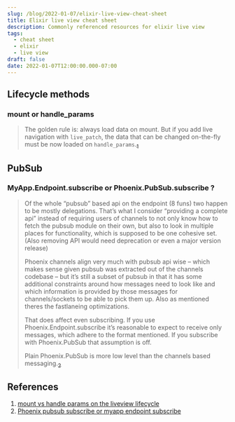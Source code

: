 ```yaml
---
slug: /blog/2022-01-07/elixir-live-view-cheat-sheet
title: Elixir live view cheat sheet
description: Commonly referenced resources for elixir live view
tags:
  - cheat sheet
  - elixir
  - live view
draft: false
date: 2022-01-07T12:00:00.000-07:00
---
```


## Lifecycle methods

### mount or handle_params

> The golden rule is: always load data on mount. But if you add live navigation with `live_patch`, the data that can be changed on-the-fly must be now loaded on `handle_params`.[<sub>1</sub>][mount-or-handle]

## PubSub

### MyApp.Endpoint.subscribe or Phoenix.PubSub.subscribe ?

> Of the whole “pubsub” based api on the endpoint (8 funs) two happen to be mostly delegations. That’s what I consider “providing a complete api” instead of requiring users of channels to not only know how to fetch the pubsub module on their own, but also to look in multiple places for functionality, which is supposed to be one cohesive set. (Also removing API would need deprecation or even a major version release)
>
> Phoenix channels align very much with pubsub api wise – which makes sense given pubsub was extracted out of the channels codebase – but it’s still a subset of pubsub in that it has some additional constraints around how messages need to look like and which information is provided by those messages for channels/sockets to be able to pick them up. Also as mentioned theres the fastlaneing optimizations.
>
> That does affect even subscribing. If you use Phoenix.Endpoint.subscribe it’s reasonable to expect to receive only messages, which adhere to the format mentioned. If you subscribe with Phoenix.PubSub that assumption is off.
>
> Plain Phoenix.PubSub is more low level than the channels based messaging.[<sub>2</sub>][presence]

## References

[mount-or-handle]: https://elixirforum.com/t/mount-vs-handle-params-on-the-liveview-life-cycle/31920/3
[presence]: https://elixirforum.com/t/phonenix-pubsub-subscribe-or-myapp-endpoint-subscribe/34412/5

1. [mount vs handle params on the liveview lifecycle][mount-or-handle]
1. [Phoenix pubsub subscribe or myapp endpoint subscribe][presence]
